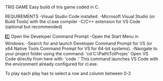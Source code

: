 TRIS GAME
Easy build of tris game coded in C.

REQUIREMENTS
-Visual Studio Code installed.
-Microsoft Visual Studio (or Build Tools) with the cl.exe compiler
-C/C++ extension for VS Code (optional but recommended)

1️⃣ Open the Developer Command Prompt
-Open the Start Menu in Windows.
-Search for and launch Developer Command Prompt for VS (or x64 Native Tools Command Prompt for VS for 64-bit systems).
-Navigate to your project folder using the command: 'cd C:\Path\To\Projec'
Open VS Code directly from here with: 'code .'
This command launches VS Code with the environment already configured for cl.exe.

To play each play has to select a row and colunm between 0-2






